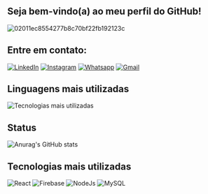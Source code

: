 ## Seja bem-vindo(a) ao meu perfil do GitHub!

![02011ec8554277b8c70bf22fb192123c](https://github.com/user-attachments/assets/a14476fe-96bd-4210-92cf-bddce6c250fc)

## Entre em contato:
[![LinkedIn](https://img.shields.io/badge/LinkedIn-0077B5?style=for-the-badge&logo=linkedin&logoColor=white
)](https://www.linkedin.com/in/lucas-de-souza-silva-4937bb198/)
[![Instagram](https://img.shields.io/badge/Instagram-E4405F?style=for-the-badge&logo=instagram&logoColor=white)](https://www.instagram.com/lucas_dev.js)
[![Whatsapp](https://img.shields.io/badge/WhatsApp-25D366?style=for-the-badge&logo=whatsapp&logoColor=white)](https://wa.me/5581983437379)
[![Gmail](https://img.shields.io/badge/Gmail-D14836?style=for-the-badge&logo=gmail&logoColor=white)](mailto:lucas.desenvolvedor.js@gmail.com)

## Linguagens mais utilizadas
![Tecnologias mais utilizadas](https://github-readme-stats.vercel.app/api/top-langs/?username=LucasSSilvaJS&layout=compact)

## Status
![Anurag's GitHub stats](https://github-readme-stats.vercel.app/api?username=LucasSSilvaJS&show_icons=true&theme=tokyonight)

## Tecnologias mais utilizadas
![React](https://img.shields.io/badge/React-20232A?style=for-the-badge&logo=react&logoColor=61DAFB)
![Firebase](https://img.shields.io/badge/firebase-a08021?style=for-the-badge&logo=firebase&logoColor=ffcd34)
![NodeJs](https://img.shields.io/badge/Node.js-43853D?style=for-the-badge&logo=node.js&logoColor=white)
![MySQL](https://img.shields.io/badge/mysql-4479A1.svg?style=for-the-badge&logo=mysql&logoColor=white)

